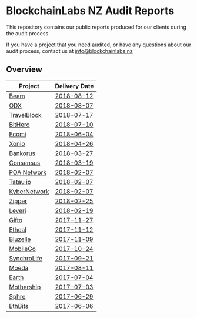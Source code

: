 # BlockchainLabs NZ Audit Reports

This repository contains our public reports produced for our clients during the audit process.

If you have a project that you need audited, or have any questions about our audit process, contact us at info@blockchainlabs.nz

## Overview

| Project                                             | Delivery Date                                                                                             |
| ----------------------------------------------------|-----------------------------------------------------------------------------------------------------------|
| [Beam](https://www.beam-mw.com/)                    | [2018-08-12](https://github.com/BlockchainLabsNZ/beam-contracts-audit)                                    |
| [ODX](https://odx.network/)                         | [2018-08-07](https://github.com/BlockchainLabsNZ/odx-contracts-audit)                                     |
| [TravelBlock](https://www.travelblock.io/)          | [2018-07-17](https://github.com/BlockchainLabsNZ/travelblock-contracts-audit)                             |
| [BitHero](http://bithero.io/)                       | [2018-07-10](https://github.com/BlockchainLabsNZ/BitHeroToken)                                            |
| [Ecomi](https://www.ecomi.com/)                     | [2018-06-04](https://github.com/BlockchainLabsNZ/tge-contract-audit)                                      |
| [Xonio](https://xon.io/)                            | [2018-04-26](https://github.com/BlockchainLabsNZ/xonio-contracts-audit)                                   |
| [Bankorus](https://www.bankorus.com/)               | [2018-03-27](https://github.com/BlockchainLabsNZ/bankorus_contracts_audit)                                |
| [Consensus](https://consensus.ai/)                  | [2018-03-19](https://github.com/BlockchainLabsNZ/sen-contracts)                                           |
| [POA Network](https://poa.network/)                 | [2018-02-07](https://github.com/BlockchainLabsNZ/poa-parity-bridge-contracts)                             |
| [Tatau io](https://tatau.io/)                       | [2018-02-07](https://github.com/BlockchainLabsNZ/tatau-poa-network)                                       |
| [KyberNetwork](https://kyber.network/)              | [2018-02-07](https://github.com/BlockchainLabsNZ/KyberNetwork-contracts)                                  |
| [Zipper](http://zipper.io/)                         | [2018-02-25](https://github.com/BlockchainLabsNZ/zipper-contracts)                                        |
| [Leverj](https://www.leverj.io/)                    | [2018-02-19](https://github.com/BlockchainLabsNZ/staking-contracts-audit)                                 |
| [Gifto](http://gifto.io/)                           | [2017-11-27](https://github.com/BlockchainLabsNZ/gifto-contracts)                                         |
| [Etheal](https://etheal.com/)                       | [2017-11-12](https://github.com/BlockchainLabsNZ/etheal-contracts)                                        |
| [Bluzelle](https://bluzelle.com/)                   | [2017-11-09](https://github.com/BlockchainLabsNZ/bluzelle-contracts)                                      |
| [MobileGo](http://mobilego.wondershare.com/)        | [2017-10-24](https://github.com/BlockchainLabsNZ/mobilego-contracts-audit)                                |
| [SynchroLife](https://synchrolife.org/)             | [2017-09-21](https://github.com/BlockchainLabsNZ/synchrocoin-contracts)                                   |
| [Moeda](https://moeda.in/)                          | [2017-08-11](https://github.com/BlockchainLabsNZ/moeda-contracts)                                         |
| [Earth](https://backto.earth/)                      | [2017-07-04](https://github.com/BlockchainLabsNZ/Back-to-Earth-audit)                                     |
| [Mothership](https://mothership.cx/)                | [2017-07-03](https://github.com/BlockchainLabsNZ/Mothership-contracts)                                    |
| [Sphre](https://sphere.social/)                     | [2017-06-29](https://github.com/BlockchainLabsNZ/sphre-token)                                             |
| [EthBits](https://www.ethbits.com/)                 | [2017-06-06](https://github.com/BlockchainLabsNZ/ethbits-token-audit)                                     |
